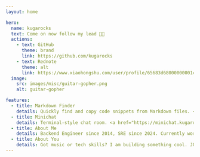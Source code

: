 ```yaml
---
layout: home

hero:
  name: kugarocks
  text: Come on now follow my lead 🎸🤘
  actions:
    - text: GitHub
      theme: brand
      link: https://github.com/kugarocks
    - text: Rednote
      theme: alt
      link: https://www.xiaohongshu.com/user/profile/65683d68000000001c01b1e5
  image:
    src: images/misc/guitar-gopher.png
    alt: guitar-gopher

features:
  - title: Markdown Finder
    details: Quickly find and copy code snippets from Markdown files. <a href="https://github.com/kugarocks/markdown-finder" target="_blank">More...</a>
  - title: Minichat
    details: Terminal-style chat room. <a href="https://minichat.kugarocks.com" target="_blank">https://minichat.kugarocks.com</a>
  - title: About Me
    details: Backend Engineer since 2014, SRE since 2024. Currently working at <a href="https://www.oschina.net" target="_blank">OSCHINA</a>.
  - title: About You
    details: Got music or tech skills? I am building something cool. JOIN ME!
---
```

